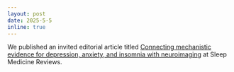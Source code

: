 ```yaml
---
layout: post
date: 2025-5-5
inline: true
---
```


We published an invited editorial article titled [Connecting mechanistic evidence for depression, anxiety, and insomnia with neuroimaging](https://pubmed.ncbi.nlm.nih.gov/40359730/) at Sleep Medicine Reviews.
